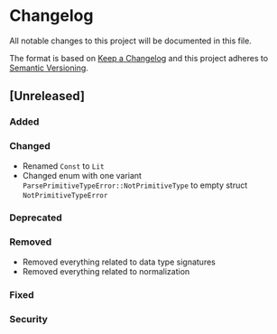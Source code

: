 # Changelog
All notable changes to this project will be documented in this file.

The format is based on [Keep a Changelog](http://keepachangelog.com/en/1.0.0/)
and this project adheres to [Semantic Versioning](http://semver.org/spec/v2.0.0.html).

## [Unreleased]
### Added
### Changed
 - Renamed `Const` to `Lit`
 - Changed enum with one variant `ParsePrimitiveTypeError::NotPrimitiveType` to empty struct `NotPrimitiveTypeError`
### Deprecated
### Removed
 - Removed everything related to data type signatures
 - Removed everything related to normalization
### Fixed
### Security
